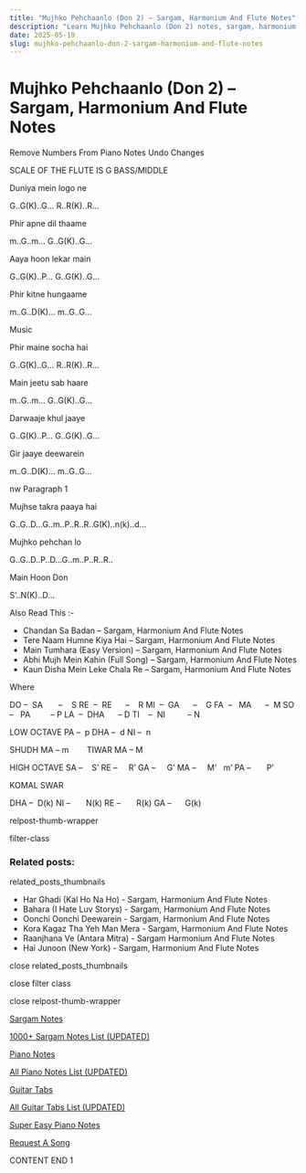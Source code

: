 ```yaml
---
title: "Mujhko Pehchaanlo (Don 2) – Sargam, Harmonium And Flute Notes"
description: "Learn Mujhko Pehchaanlo (Don 2) notes, sargam, harmonium notations and flute notes. Easy step-by-step tutorial for beginners."
date: 2025-05-19
slug: mujhko-pehchaanlo-don-2-sargam-harmonium-and-flute-notes
---
```


# Mujhko Pehchaanlo (Don 2) – Sargam, Harmonium And Flute Notes

Remove Numbers From Piano Notes
Undo Changes

SCALE OF THE FLUTE IS G BASS/MIDDLE

Duniya mein logo ne

G..G(K)..G… R..R(K)..R…

Phir apne dil thaame

m..G..m… G..G(K)..G…

Aaya hoon lekar main

G..G(K)..P… G..G(K)..G…

Phir kitne hungaame

m..G..D(K)… m..G..G…

Music

Phir maine socha hai

G..G(K)..G… R..R(K)..R…

Main jeetu sab haare

m..G..m… G..G(K)..G…

Darwaaje khul jaaye

G..G(K)..P… G..G(K)..G…

Gir jaaye deewarein

m..G..D(K)… m..G..G…

nw Paragraph 1

Mujhse takra paaya hai

G..G..D…G..m..P..R..R..G(K)..n(k)..d…

Mujhko pehchan lo

G..G..D..P..D…G..m..P..R..R..

Main Hoon Don

S’..N(K)..D…

Also Read This :-

* Chandan Sa Badan – Sargam, Harmonium And Flute Notes
* Tere Naam Humne Kiya Hai – Sargam, Harmonium And Flute Notes
* Main Tumhara (Easy Version) – Sargam, Harmonium And Flute Notes
* Abhi Mujh Mein Kahin (Full Song) – Sargam, Harmonium And Flute Notes
* Kaun Disha Mein Leke Chala Re – Sargam, Harmonium And Flute Notes

Where

DO –  SA       –    S
RE  –  RE      –    R
MI  –  GA      –    G
FA  –   MA      –  M
SO  –   PA         – P
LA  –  DHA      – D
TI    –  NI          – N

LOW OCTAVE
PA –  p
DHA –  d
NI –  n

SHUDH MA – m        TIWAR MA – M

HIGH OCTAVE
SA –    S’
RE –     R’
GA –     G’
MA –     M’   m’
PA –       P’

KOMAL SWAR

DHA –  D(k)
NI –       N(k)
RE –       R(k)
GA –      G(k)

relpost-thumb-wrapper

filter-class

### Related posts:

related_posts_thumbnails

* Har Ghadi (Kal Ho Na Ho) - Sargam, Harmonium And Flute Notes
* Bahara (I Hate Luv Storys) - Sargam, Harmonium And Flute Notes
* Oonchi Oonchi Deewarein - Sargam, Harmonium And Flute Notes
* Kora Kagaz Tha Yeh Man Mera - Sargam, Harmonium And Flute Notes
* Raanjhana Ve (Antara Mitra) - Sargam Harmonium And Flute Notes
* Hai Junoon (New York) - Sargam, Harmonium And Flute Notes

close related_posts_thumbnails

close filter class

close relpost-thumb-wrapper

[Sargam Notes](/sargam-notes.html)

[1000+ Sargam Notes List (UPDATED)](/all-songs-list-sargam-notes.html)

[Piano Notes](/piano-notes.html)

[All Piano Notes List (UPDATED)](/all-songs-list-piano-notes.html)

[Guitar Tabs](/guitar-tabs.html)

[All Guitar Tabs List (UPDATED)](/all-songs-list-guitar-tabs.html)

[Super Easy Piano Notes](https://studywall.in/)

[Request A Song](/request-a-song.html)

CONTENT END 1

